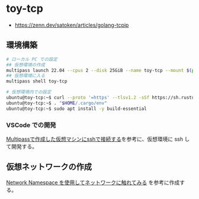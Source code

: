 # toy-tcp

- https://zenn.dev/satoken/articles/golang-tcpip

## 環境構築

```sh
# ローカル PC での設定
## 仮想環境の作成
multipass launch 22.04 --cpus 2 --disk 25GiB --name toy-tcp --mount $(pwd):/home/ubuntu/toy-tcp
## 仮想環境に入る
multipass shell toy-tcp

# 仮想環境内での設定
ubuntu@toy-tcp:~$ curl --proto '=https' --tlsv1.2 -sSf https://sh.rustup.rs | sh -s -- --default-toolchain=1.81.0 -y
ubuntu@toy-tcp:~$ . "$HOME/.cargo/env"
ubuntu@toy-tcp:~$ sudo apt install -y build-essential
```

### VSCode での開発

[Multipassで作成した仮想マシンにsshで接続する](https://note.com/inagy/n/ndee177461a6e)を参考に、仮想環境に ssh して開発する。

## 仮想ネットワークの作成

[Network Namespace を使用してネットワークに触れてみる](https://qiita.com/babashoya/items/7eb7bd69538730e43705) を参考に作成する。
